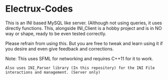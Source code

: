 # Electrux-Codes

This is an INI based MySQL like server. (Although not using queries, it uses directly functions.
This, alongside INI_Client is a hobby project and is in NO way or shape, ready to be even tested correctly.

Please refrain from using this. But you are free to tweak and learn using it if you desire and even give
feedback and corrections.

Note:
	This uses SFML for networking and requires C++11 for it to work.
	
	Also uses INI_Parser library (In this repository) for the INI File interactions and management. (Server only)
